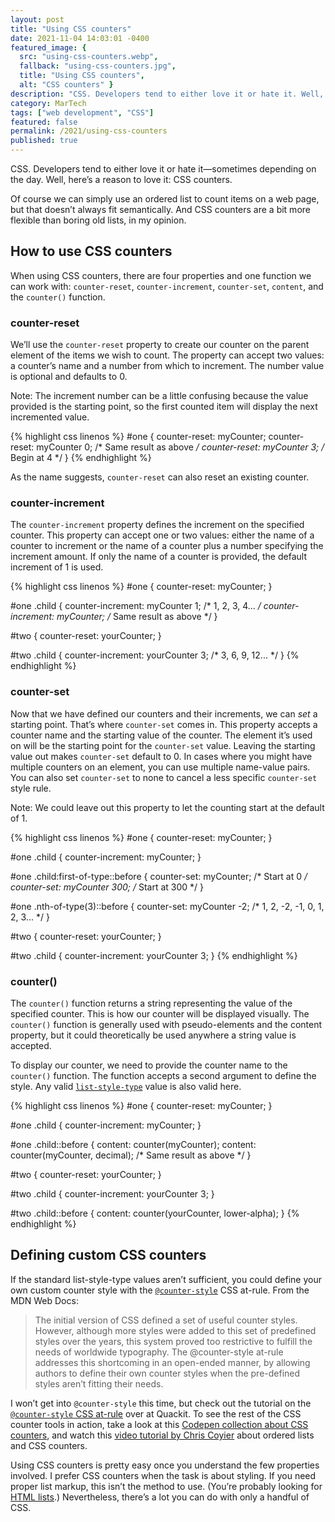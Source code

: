 ```yaml
---
layout: post
title: "Using CSS counters"
date: 2021-11-04 14:03:01 -0400
featured_image: {
  src: "using-css-counters.webp",
  fallback: "using-css-counters.jpg",
  title: "Using CSS counters",
  alt: "CSS counters" }
description: "CSS. Developers tend to either love it or hate it. Well, here’s a reason to love it: CSS counters."
category: MarTech
tags: ["web development", "CSS"]
featured: false
permalink: /2021/using-css-counters
published: true
---
```


CSS. Developers tend to either love it or hate it—sometimes depending on the day. Well, here’s a reason to love it: CSS counters.

Of course we can simply use an ordered list to count items on a web page, but that doesn’t always fit semantically. And CSS counters are a bit more flexible than boring old lists, in my opinion.

## How to use CSS counters

When using CSS counters, there are four properties and one function we can work with: `counter-reset`, `counter-increment`, `counter-set`, `content`, and the `counter()` function.

### counter-reset

We’ll use the `counter-reset` property to create our counter on the parent element of the items we wish to count. The property can accept two values: a counter’s name and a number from which to increment. The number value is optional and defaults to 0.

Note: The increment number can be a little confusing because the value provided is the starting point, so the first counted item will display the next incremented value.

{% highlight css linenos %}
#one {
	counter-reset: myCounter;
	counter-reset: myCounter 0; /* Same result as above */
	counter-reset: myCounter 3; /* Begin at 4 */
}
{% endhighlight %}

As the name suggests, `counter-reset` can also reset an existing counter.

### counter-increment

The `counter-increment` property defines the increment on the specified counter. This property can accept one or two values: either the name of a counter to increment or the name of a counter plus a number specifying the increment amount. If only the name of a counter is provided, the default increment of 1 is used.

{% highlight css linenos %}
#one {
	counter-reset: myCounter;
}

#one .child {
	counter-increment: myCounter 1; /* 1, 2, 3, 4... */
	counter-increment: myCounter; /* Same result as above */
}

#two {
	counter-reset: yourCounter;
}

#two .child {
	counter-increment: yourCounter 3; /* 3, 6, 9, 12... */
}
{% endhighlight %}

### counter-set

Now that we have defined our counters and their increments, we can *set* a starting point. That’s where `counter-set` comes in. This property accepts a counter name and the starting value of the counter. The element it’s used on will be the starting point for the `counter-set` value. Leaving the starting value out makes `counter-set` default to 0. In cases where you might have multiple counters on an element, you can use multiple name-value pairs. You can also set `counter-set` to none to cancel a less specific `counter-set` style rule.

Note: We could leave out this property to let the counting start at the default of 1.

{% highlight css linenos %}
#one {
	counter-reset: myCounter;
}

#one .child {
	counter-increment: myCounter;
}

#one .child:first-of-type::before {
	counter-set: myCounter; /* Start at 0 */
	counter-set: myCounter 300; /* Start at 300 */
}

#one .nth-of-type(3)::before {
	counter-set: myCounter -2; /* 1, 2, -2, -1, 0, 1, 2, 3... */
}

#two {
	counter-reset: yourCounter;
}

#two .child {
	counter-increment: yourCounter 3;
}
{% endhighlight %}

### counter()

The `counter()` function returns a string representing the value of the specified counter. This is how our counter will be displayed visually. The `counter()` function is generally used with pseudo-elements and the content property, but it could theoretically be used anywhere a string value is accepted.

To display our counter, we need to provide the counter name to the `counter()` function. The function accepts a second argument to define the style. Any valid [`list-style-type`](https://developer.mozilla.org/en-US/docs/Web/CSS/list-style-type) value is also valid here.

{% highlight css linenos %}
#one {
	counter-reset: myCounter;
}

#one .child {
	counter-increment: myCounter;
}

#one .child::before {
	content: counter(myCounter);
	content: counter(myCounter, decimal); /* Same result as above */
}

#two {
	counter-reset: yourCounter;
}

#two .child {
	counter-increment: yourCounter 3;
}

#two .child::before {
	content: counter(yourCounter, lower-alpha);
}
{% endhighlight %}

## Defining custom CSS counters

If the standard list-style-type values aren’t sufficient, you could define your own custom counter style with the [`@counter-style`](https://developer.mozilla.org/en-US/docs/Web/CSS/@counter-style) CSS at-rule. From the MDN Web Docs:

> The initial version of CSS defined a set of useful counter styles. However, although more styles were added to this set of predefined styles over the years, this system proved too restrictive to fulfill the needs of worldwide typography. The @counter-style at-rule addresses this shortcoming in an open-ended manner, by allowing authors to define their own counter styles when the pre-defined styles aren’t fitting their needs.

I won’t get into `@counter-style` this time, but check out the tutorial on the [`@counter-style` CSS at-rule](https://www.quackit.com/css/at-rules/css_counter-style_at-rule.cfm) over at Quackit. To see the rest of the CSS counter tools in action, take a look at this [Codepen collection about CSS counters](https://codepen.io/collection/gYzzQv), and watch this [video tutorial by Chris Coyier](https://youtu.be/XFXVJBzsMCA) about ordered lists and CSS counters.

Using CSS counters is pretty easy once you understand the few properties involved. I prefer CSS counters when the task is about styling. If you need proper list markup, this isn’t the method to use. (You’re probably looking for [HTML lists](https://www.freecodecamp.org/news/html-list-how-to-use-bullet-points-ordered-and-unordered-lists/).) Nevertheless, there’s a lot you can do with only a handful of CSS.